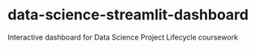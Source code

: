 # data-science-streamlit-dashboard
Interactive dashboard for Data Science Project Lifecycle coursework
